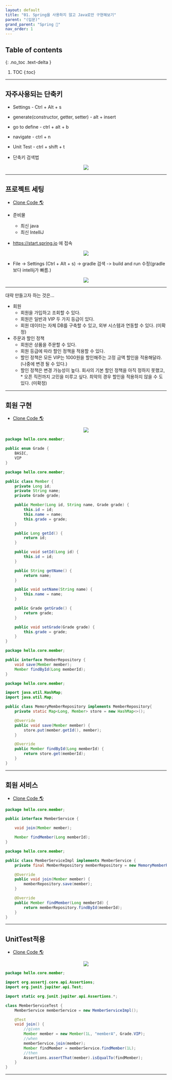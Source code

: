 ```yaml
---
layout: default
title: "01. Spring을 사용하지 않고 Java로만 구현해보기"
parent: "(입문)"
grand_parent: "Spring 🐍"
nav_order: 1
---
```


## Table of contents
{: .no_toc .text-delta }

1. TOC
{:toc}

---

## 자주사용되는 단축키

* Settings - Ctrl + Alt + s
* generate(constructor, getter, setter) - alt + insert
* go to define - ctrl + alt + b
* navigate - ctrl + n
* Unit Test - ctrl + shift + t

* 단축키 검색법

<p align="center">
  <img src="https://taehyungs-programming-blog.github.io/blog/assets/images/spring/basic/basic-1-3.png"/>
</p>

---

## 프로젝트 세팅

* [Clone Code 🌎](https://github.com/EasyCoding-7/spring_basic/tree/1)

* 준비물 
    * 최신 java
    * 최신 IntelliJ
* https://start.spring.io 에 접속

<p align="center">
  <img src="https://taehyungs-programming-blog.github.io/blog/assets/images/spring/basic/basic-1-1.png"/>
</p>

* File -> Settings (Ctrl + Alt + s) -> gradle 검색 -> build and run 수정(gradle보다 intellij가 빠름.)

<p align="center">
  <img src="https://taehyungs-programming-blog.github.io/blog/assets/images/spring/basic/basic-1-2.png"/>
</p>

---

대략 만들고자 하는 것은...

* 회원
    * 회원을 가입하고 조회할 수 있다.
    * 회원은 일반과 VIP 두 가지 등급이 있다.
    * 회원 데이터는 자체 DB를 구축할 수 있고, 외부 시스템과 연동할 수 있다. (미확정)
* 주문과 할인 정책
    * 회원은 상품을 주문할 수 있다.
    * 회원 등급에 따라 할인 정책을 적용할 수 있다.
    * 할인 정책은 모든 VIP는 1000원을 할인해주는 고정 금액 할인을 적용해달라. (나중에 변경 될 수
    있다.)
    * 할인 정책은 변경 가능성이 높다. 회사의 기본 할인 정책을 아직 정하지 못했고, * 오픈 직전까지 고민을 미루고 싶다. 최악의 경우 할인을 적용하지 않을 수 도 있다. (미확정)

---

## 회원 구현

* [Clone Code 🌎](https://github.com/EasyCoding-7/spring_basic/tree/2)

<p align="center">
  <img src="https://taehyungs-programming-blog.github.io/blog/assets/images/spring/basic/basic-1-4.png"/>
</p>

```java
package hello.core.member;

public enum Grade {
    BASIC,
    VIP
}
```

```java
package hello.core.member;

public class Member {
    private Long id;
    private String name;
    private Grade grade;

    public Member(Long id, String name, Grade grade) {
        this.id = id;
        this.name = name;
        this.grade = grade;
    }

    public Long getId() {
        return id;
    }

    public void setId(Long id) {
        this.id = id;
    }

    public String getName() {
        return name;
    }

    public void setName(String name) {
        this.name = name;
    }

    public Grade getGrade() {
        return grade;
    }

    public void setGrade(Grade grade) {
        this.grade = grade;
    }
}
```

```java
package hello.core.member;

public interface MemberRepository {
    void save(Member member);
    Member findById(Long memberId);
}
```

```java
package hello.core.member;

import java.util.HashMap;
import java.util.Map;

public class MemoryMemberRepository implements MemberRepository{
    private static Map<Long, Member> store = new HashMap<>();

    @Override
    public void save(Member member) {
        store.put(member.getId(), member);
    }

    @Override
    public Member findById(Long memberId) {
        return store.get(memberId);
    }
}
```

---

## 회원 서비스

* [Clone Code 🌎](https://github.com/EasyCoding-7/spring_basic/tree/3)

```java
package hello.core.member;

public interface MemberService {

    void join(Member member);

    Member findMember(Long memberId);
}
```

```java
package hello.core.member;

public class MemberServiceImpl implements MemberService {
    private final MemberRepository memberRepository = new MemoryMemberRepository();

    @Override
    public void join(Member member) {
        memberRepository.save(member);
    }

    @Override
    public Member findMember(Long memberId) {
        return memberRepository.findById(memberId);
    }
}
```

---

## UnitTest적용

* [Clone Code 🌎](https://github.com/EasyCoding-7/spring_basic/tree/4)

<p align="center">
  <img src="https://taehyungs-programming-blog.github.io/blog/assets/images/spring/basic/basic-1-5.png"/>
</p>

```java
package hello.core.member;

import org.assertj.core.api.Assertions;
import org.junit.jupiter.api.Test;

import static org.junit.jupiter.api.Assertions.*;

class MemberServiceTest {
    MemberService memberService = new MemberServiceImpl();

    @Test
    void join() {
        //given
        Member member = new Member(1L, "memberA", Grade.VIP);
        //when
        memberService.join(member);
        Member findMember = memberService.findMember(1L);
        //then
        Assertions.assertThat(member).isEqualTo(findMember);
    }
}
```

---

